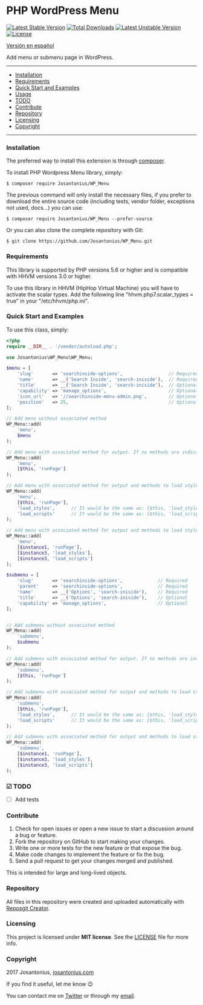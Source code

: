 # PHP WordPress Menu

[![Latest Stable Version](https://poser.pugx.org/josantonius/wp_menu/v/stable)](https://packagist.org/packages/josantonius/wp_menu) [![Total Downloads](https://poser.pugx.org/josantonius/wp_menu/downloads)](https://packagist.org/packages/josantonius/wp_menu) [![Latest Unstable Version](https://poser.pugx.org/josantonius/wp_menu/v/unstable)](https://packagist.org/packages/josantonius/wp_menu) [![License](https://poser.pugx.org/josantonius/wp_menu/license)](https://packagist.org/packages/josantonius/wp_menu)

[Versión en español](README-ES.md)

Add menu or submenu page in WordPress.

---

- [Installation](#installation)
- [Requirements](#requirements)
- [Quick Start and Examples](#quick-start-and-examples)
- [Usage](#usage)
- [TODO](#-todo)
- [Contribute](#contribute)
- [Repository](#repository)
- [Licensing](#licensing)
- [Copyright](#copyright)

---

### Installation

The preferred way to install this extension is through [composer](http://getcomposer.org/download/).

To install PHP Wordpress Menu library, simply:

    $ composer require Josantonius/WP_Menu

The previous command will only install the necessary files, if you prefer to download the entire source code (including tests, vendor folder, exceptions not used, docs...) you can use:

    $ composer require Josantonius/WP_Menu --prefer-source

Or you can also clone the complete repository with Git:

    $ git clone https://github.com/Josantonius/WP_Menu.git
    
### Requirements

This library is supported by PHP versions 5.6 or higher and is compatible with HHVM versions 3.0 or higher.

To use this library in HHVM (HipHop Virtual Machine) you will have to activate the scalar types. Add the following line "hhvm.php7.scalar_types = true" in your "/etc/hhvm/php.ini".

### Quick Start and Examples

To use this class, simply:

```php
<?php
require __DIR__ . '/vendor/autoload.php';

use Josantonius\WP_Menu\WP_Menu;

$menu = [
	'slug'       => 'searchinside-options',					// Required
	'name'       => __('Search Inside', 'search-iniside'),  // Required
	'title'      => __('Search Inside', 'search-iniside'),  // Optional
	'capability' => 'manage_options',					    // Optional
	'icon_url'   => '//searchinside-menu-admin.png',		// Optional
	'position'   => 25,										// Optional
];

// Add menu without associated method
WP_Menu::add(
	'menu', 
	$menu
);

// Add menu with associated method for output. If no methods are indicated for loading scripts and styles and there are "addStyles" and "addScripts" methods in the instance ($this in this case) will be loaded by default.
WP_Menu::add(
	'menu', 
	[$this, 'runPage']
);

// Add menu with associated method for output and methods to load styles and scripts.
WP_Menu::add(
	'menu', 
	[$this, 'runPage'], 
	'load_styles',		// It would be the same as: [$this, 'load_styles']
	'load_scripts'		// It would be the same as: [$this, 'load_scripts']
);

// Add menu with associated method for output and methods to load styles and scripts indicating each object individually.
WP_Menu::add(
	'menu', 
	[$instance1, 'runPage'], 
	[$instance3, 'load_styles'],
	[$instance3, 'load_scripts']
);

$submenu = [
	'slug'       => 'searchinside-options',				// Required
	'parent'     => 'searchinside-options',				// Required
	'name'       => __('Options', 'search-iniside'),	// Required
	'title'      => __('Options', 'search-iniside'),	// Optional
	'capability' => 'manage_options',					// Optional
];


// Add submenu without associated method
WP_Menu::add(
	'submenu', 
	$submenu
);

// Add submenu with associated method for output. If no methods are indicated for loading scripts and styles and there are "addStyles" and "addScripts" methods in the instance ($this in this case) will be loaded by default.
WP_Menu::add(
	'submenu', 
	[$this, 'runPage']
);

// Add submenu with associated method for output and methods to load styles and scripts.
WP_Menu::add(
	'submenu', 
	[$this, 'runPage'], 
	'load_styles',		// It would be the same as: [$this, 'load_styles']
	'load_scripts'		// It would be the same as: [$this, 'load_scripts']
);

// Add submenu with associated method for output and methods to load styles and scripts indicating each object individually.
WP_Menu::add(
	'submenu', 
	[$instance1, 'runPage'], 
	[$instance3, 'load_styles'],
	[$instance3, 'load_scripts']
);
```

### ☑ TODO

- [ ] Add tests

### Contribute
1. Check for open issues or open a new issue to start a discussion around a bug or feature.
1. Fork the repository on GitHub to start making your changes.
1. Write one or more tests for the new feature or that expose the bug.
1. Make code changes to implement the feature or fix the bug.
1. Send a pull request to get your changes merged and published.

This is intended for large and long-lived objects.

### Repository

All files in this repository were created and uploaded automatically with [Reposgit Creator](https://github.com/Josantonius/BASH-Reposgit).

### Licensing

This project is licensed under **MIT license**. See the [LICENSE](LICENSE) file for more info.

### Copyright

2017 Josantonius, [josantonius.com](https://josantonius.com/)

If you find it useful, let me know :wink:

You can contact me on [Twitter](https://twitter.com/Josantonius) or through my [email](mailto:hello@josantonius.com).
